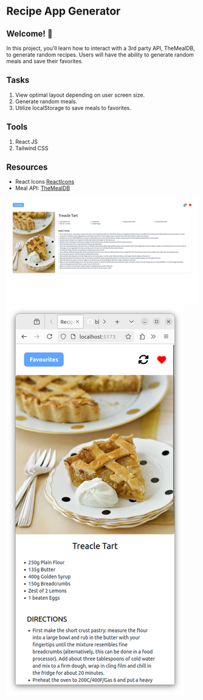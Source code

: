 # Recipe App Generator

## Welcome! 👋

In this project, you'll learn how to interact with a 3rd party API, TheMealDB, to generate random recipes. Users will have the ability to generate random meals and save their favorites.

## Tasks

1. View optimal layout depending on user screen size.
2. Generate random meals.
3. Utilize localStorage to save meals to favorites.

## Tools

1. React JS
2. Tailwind CSS

## Resources

- React Icons [ReactIcons](https://react-icons.github.io/react-icons/)
- Meal API: [TheMealDB](https://www.themealdb.com/)


![Desktop Design](Desktop.png)
![Mobile Design](Mobile.png)
